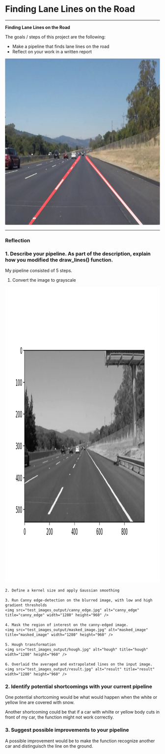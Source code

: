 # **Finding Lane Lines on the Road** 


---

**Finding Lane Lines on the Road**

The goals / steps of this project are the following:
* Make a pipeline that finds lane lines on the road
* Reflect on your work in a written report


[//]: # (Image References)
<img src="examples/laneLines_thirdPass.jpg" alt="laneLines_thirdPass" title="laneLines_thirdPass" width="960" height="540" />

---

### Reflection

### 1. Describe your pipeline. As part of the description, explain how you modified the draw_lines() function.

My pipeline consisted of 5 steps. 

1. Convert the image to grayscale
<img src="test_images_output/gray.jpg" alt="gray" title="gray" width="1280" height="960" />
    
    2. Define a kernel size and apply Gaussian smoothing
    
    3. Run Canny edge-detection on the blurred image, with low and high gradient thresholds
    <img src="test_images_output/canny_edge.jpg" alt="canny_edge" title="canny_edge" width="1280" height="960" />
    
    4. Mask the region of interest on the canny-edged image. 
    <img src="test_images_output/masked_image.jpg" alt="masked_image" title="masked_image" width="1280" height="960" />
    
    5. Hough transformation
    <img src="test_images_output/hough.jpg" alt="hough" title="hough" width="1280" height="960" />

    6. Overlaid the averaged and extrapolated lines on the input image.
    <img src="test_images_output/result.jpg" alt="result" title="result" width="1280" height="960" />
    
    

### 2. Identify potential shortcomings with your current pipeline


One potential shortcoming would be what would happen when the white or yellow line are covered with snow. 

Another shortcoming could be that if a car with whilte or yellow body cuts in front of my car, the function might not work correctly. 


### 3. Suggest possible improvements to your pipeline

A possible improvement would be to make the function recognize another car and distinguisch the line on the ground.

